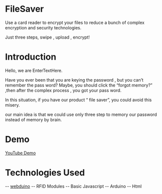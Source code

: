 # FileSaver
Use a card reader to encrypt your files to reduce a bunch of complex encryption and security technologies.

Just three steps, swipe , upload , encrypt!

# Introduction
Hello, we are EnterTextHere. 

Have you ever been that you are keying the password ,
but you can’t remember the pass word?
Maybe, you should click the “forgot memory?” 
,then after the complex process , you got your pass word.  

In this situation, if you have our product “ file saver”,
you could avoid this misery.

our main idea is that we could use only three step to memory our password 
instead of memory by brain.

# Demo

[YouTube Demo](https://www.youtube.com/watch?v=Yxo3898we7Q&feature=youtu.be)

# Technologies Used
-- [webduino](https://webduino.io/)
-- RFID Modules 
-- Basic Javascript 
-- Arduino 
-- Html 

